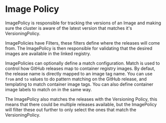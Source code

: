 # Image Policy

ImagePolicy is responsible for tracking the versions of an Image and making sure
the cluster is aware of the latest version that matches it's VersioningPolicy.

ImagePolicies have Filters, these filters define where the releases will come
from. The ImagePolicy is then responsible for validating that the desired images
are available in the linked registry.

ImagePolicies can optionally define a match configuration. Match is used to
control how GitHub releases map to container registry images. By defaut, the
release name is directly mapped to an image tag name. You can use `from` and
`to` values to do pattern matching on the GitHub release, and templating to
match container image tags. You can also define container image labels to match
on in the same way.

The ImagePolicy also matches the releases with the Versioning Policy, this means
that there could be multiple releases available, but the ImagePolicy will filter
these out further to only select the ones that match the VersioningPolicy.

